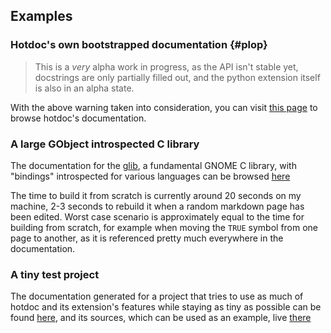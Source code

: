 ## Examples

### Hotdoc's own bootstrapped documentation {#plop}

> This is a *very* alpha work in progress, as the API isn't stable yet, docstrings are only partially filled out, and the python extension itself is also in an alpha state.

With the above warning taken into consideration, you can visit [this page]() to browse hotdoc's documentation.

### A large GObject introspected C library

The documentation for the [glib](https://developer.gnome.org/glib/stable/), a fundamental GNOME C library, with "bindings" introspected for various languages can be browsed [here](https://people.collabora.com/~meh/glib_hotdoc/html/index.html)

The time to build it from scratch is currently around 20 seconds on my machine, 2-3 seconds to rebuild it when a random markdown page has been edited. Worst case scenario is approximately equal to the time
for building from scratch, for example when moving the `TRUE` symbol from one page to another, as it is referenced pretty much everywhere in the documentation.

### A tiny test project

The documentation generated for a project that tries to use as much of hotdoc and its extension's features while staying as tiny as possible can be found [here](https://people.collabora.com/~meh/test_hotdoc_hotdoc/html/index.html), and its sources, which can be used as an example, live [there](https://github.com/hotdoc/test_hotdoc)
